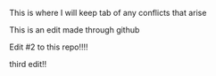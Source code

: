 
 This is where I will keep tab of any conflicts that arise
 
 
 This is an edit made through github

Edit #2 to this repo!!!!

third edit!!
